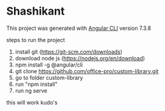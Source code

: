 # Shashikant

This project was generated with [Angular CLI](https://github.com/angular/angular-cli) version 7.3.8

steps to run the project

1) install git (https://git-scm.com/downloads)
2) download node js (https://nodejs.org/en/download)
3) npm install -g @angular/cli
4) git clone https://github.com/office-pro/custom-library.git
5) go to folder custom-library
6) run "npm install"
7) run ng serve


this will work kudo's


